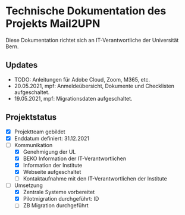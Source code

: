 # Technische Dokumentation des Projekts Mail2UPN

Diese Dokumentation richtet sich an IT-Verantwortliche der Universität Bern.

## Updates

- TODO: Anleitungen für Adobe Cloud, Zoom, M365, etc.
- 20.05.2021, mpf: Anmeldeübersicht, Dokumente und Checklisten aufgeschaltet.
- 19.05.2021, mpf: Migrationsdaten aufgeschaltet.

## Projektstatus

- [x] Projektteam gebildet
- [x] Enddatum definiert: 31.12.2021
- [ ] Kommunikation
    * [x] Genehmigung der UL
    * [x] BEKO Information der IT-Verantwortlichen
    * [x] Information der Institute
    * [x] Webseite aufgeschaltet
    * [ ] Kontaktaufnahme mit den IT-Verantwortlichen der Institute
- [ ] Umsetzung
    * [x] Zentrale Systeme vorbereitet
    * [x] Pilotmigration durchgeführt: ID
    * [ ] ZB Migration durchgeführt